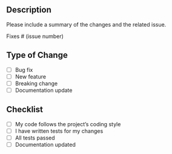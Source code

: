 ## Description
Please include a summary of the changes and the related issue.  

Fixes # (issue number)

## Type of Change
- [ ] Bug fix
- [ ] New feature
- [ ] Breaking change
- [ ] Documentation update

## Checklist
- [ ] My code follows the project’s coding style
- [ ] I have written tests for my changes
- [ ] All tests passed
- [ ] Documentation updated
